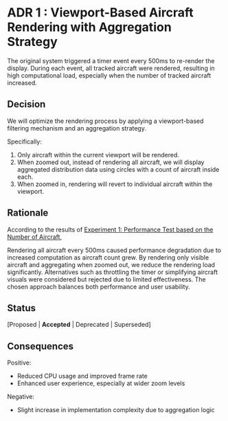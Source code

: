 # ADR 1 : Viewport-Based Aircraft Rendering with Aggregation Strategy

The original system triggered a timer event every 500ms to re-render the display. During each event, all tracked aircraft were rendered, resulting in high computational load, especially when the number of tracked aircraft increased.

## Decision
We will optimize the rendering process by applying a viewport-based filtering mechanism and an aggregation strategy.  

Specifically:
1. Only aircraft within the current viewport will be rendered.
2. When zoomed out, instead of rendering all aircraft, we will display aggregated distribution data using circles with a count of aircraft inside each.
3. When zoomed in, rendering will revert to individual aircraft within the viewport.

## Rationale
According to the results of [Experiment 1: Performance Test based on the Number of Aircraft](../experiments/exp01-aircraft-number.md), 

Rendering all aircraft every 500ms caused performance degradation due to increased computation as aircraft count grew. By rendering only visible aircraft and aggregating when zoomed out, we reduce the rendering load significantly. Alternatives such as throttling the timer or simplifying aircraft visuals were considered but rejected due to limited effectiveness. The chosen approach balances both performance and user usability.

## Status
[Proposed | **Accepted** | Deprecated | Superseded]

## Consequences
Positive:  
- Reduced CPU usage and improved frame rate  
- Enhanced user experience, especially at wider zoom levels

Negative:
- Slight increase in implementation complexity due to aggregation logic